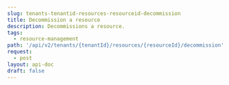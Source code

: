 ```yaml
---
slug: tenants-tenantid-resources-resourceid-decommission
title: Decommission a resource
description: Decommissions a resource.
tags:
  - resource-management
path: '/api/v2/tenants/{tenantId}/resources/{resourceId}/decommission'
request:
  - post
layout: api-doc
draft: false
---
```

